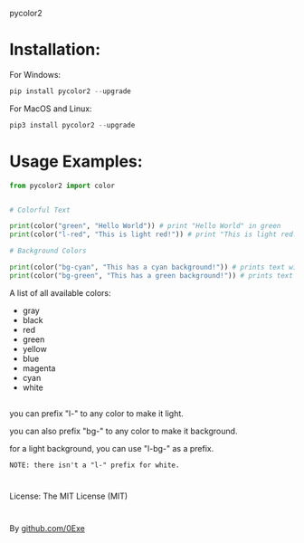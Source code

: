 pycolor2

# Installation:

For Windows:
```py
pip install pycolor2 --upgrade
```

For MacOS and Linux:
```py
pip3 install pycolor2 --upgrade
```

# Usage Examples:

```py
from pycolor2 import color


# Colorful Text

print(color("green", "Hello World")) # print "Hello World" in green
print(color("l-red", "This is light red!")) # print "This is light red!" in light red

# Background Colors

print(color("bg-cyan", "This has a cyan background!")) # prints text with a cyan background
print(color("bg-green", "This has a green background!")) # prints text with green background


```

A list of all available colors:
- gray
- black
- red
- green
- yellow
- blue
- magenta
- cyan
- white

##

you can prefix "l-" to any color to make it light.


you can also prefix "bg-" to any color to make it background.


for a light background, you can use "l-bg-" as a prefix.


`NOTE: there isn't a "l-" prefix for white.`

#
License: The MIT License (MIT)
#
By [github.com/0Exe](https://github.com/0Exe)
